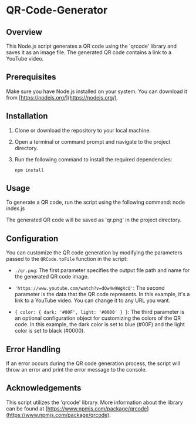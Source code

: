 # QR-Code-Generator

## Overview

This Node.js script generates a QR code using the 'qrcode' library and saves it as an image file. The generated QR code contains a link to a YouTube video.

## Prerequisites

Make sure you have Node.js installed on your system. You can download it from [https://nodejs.org/](https://nodejs.org/).

## Installation

1. Clone or download the repository to your local machine.
2. Open a terminal or command prompt and navigate to the project directory.
3. Run the following command to install the required dependencies:

    ```
    npm install
    ```

## Usage

To generate a QR code, run the script using the following command:
node index.js


The generated QR code will be saved as 'qr.png' in the project directory.

## Configuration

You can customize the QR code generation by modifying the parameters passed to the `QRCode.toFile` function in the script:

- `./qr.png`: The first parameter specifies the output file path and name for the generated QR code image.

- `'https://www.youtube.com/watch?v=dQw4w9WgXcQ'`: The second parameter is the data that the QR code represents. In this example, it's a link to a YouTube video. You can change it to any URL you want.

- `{ color: { dark: '#00F', light: '#0000' } }`: The third parameter is an optional configuration object for customizing the colors of the QR code. In this example, the dark color is set to blue (#00F) and the light color is set to black (#0000).

## Error Handling

If an error occurs during the QR code generation process, the script will throw an error and print the error message to the console.

## Acknowledgements

This script utilizes the 'qrcode' library. More information about the library can be found at [https://www.npmjs.com/package/qrcode](https://www.npmjs.com/package/qrcode).


